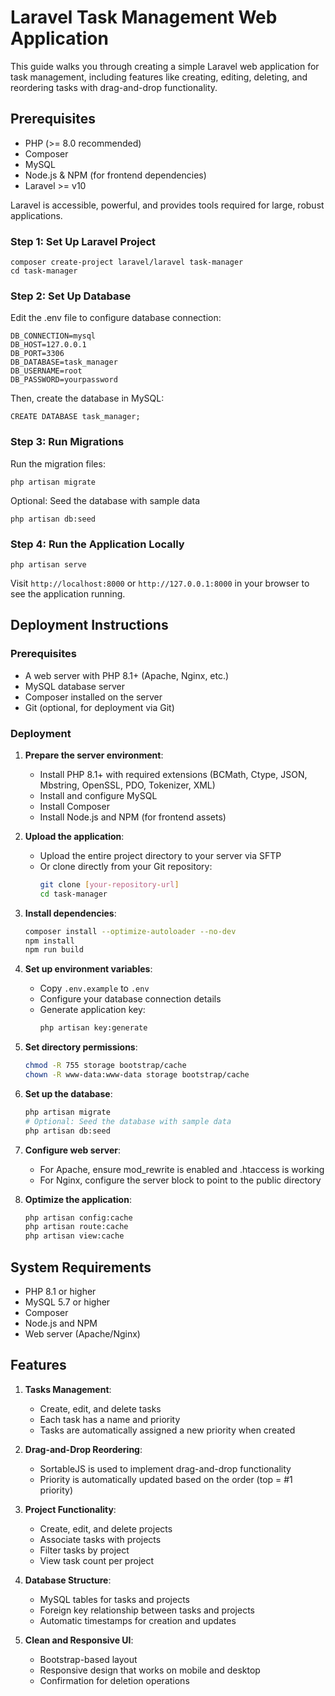 # Laravel Task Management Web Application
This guide walks you through creating a simple Laravel web application for task management, including features like creating, editing, deleting, and reordering tasks with drag-and-drop functionality.


## Prerequisites
- PHP (>= 8.0 recommended)
- Composer
- MySQL
- Node.js & NPM (for frontend dependencies)
- Laravel >= v10 
  
Laravel is accessible, powerful, and provides tools required for large, robust applications.

### Step 1: Set Up Laravel Project

    composer create-project laravel/laravel task-manager
    cd task-manager

### Step 2: Set Up Database

Edit the .env file to configure database connection:
    
    DB_CONNECTION=mysql
    DB_HOST=127.0.0.1
    DB_PORT=3306
    DB_DATABASE=task_manager
    DB_USERNAME=root
    DB_PASSWORD=yourpassword

Then, create the database in MySQL:
        
    CREATE DATABASE task_manager;

### Step 3: Run Migrations 

Run the migration files:

    php artisan migrate

Optional: Seed the database with sample data
    
    php artisan db:seed

### Step 4: Run the Application Locally

    php artisan serve

Visit `http://localhost:8000` or `http://127.0.0.1:8000` in your browser to see the application running.

## Deployment Instructions

### Prerequisites
- A web server with PHP 8.1+ (Apache, Nginx, etc.)
- MySQL database server
- Composer installed on the server
- Git (optional, for deployment via Git)

### Deployment

1. **Prepare the server environment**:
   - Install PHP 8.1+ with required extensions (BCMath, Ctype, JSON, Mbstring, OpenSSL, PDO, Tokenizer, XML)
   - Install and configure MySQL
   - Install Composer
   - Install Node.js and NPM (for frontend assets)

2. **Upload the application**:
   - Upload the entire project directory to your server via SFTP
   - Or clone directly from your Git repository:
     ```bash
     git clone [your-repository-url]
     cd task-manager
     ```

3. **Install dependencies**:
   ```bash
   composer install --optimize-autoloader --no-dev
   npm install
   npm run build
   ```

4. **Set up environment variables**:
   - Copy `.env.example` to `.env`
   - Configure your database connection details
   - Generate application key:
     ```bash
     php artisan key:generate
     ```

5. **Set directory permissions**:
   ```bash
   chmod -R 755 storage bootstrap/cache
   chown -R www-data:www-data storage bootstrap/cache
   ```

6. **Set up the database**:
   ```bash
   php artisan migrate
   # Optional: Seed the database with sample data
   php artisan db:seed
   ```

7. **Configure web server**:
   - For Apache, ensure mod_rewrite is enabled and .htaccess is working
   - For Nginx, configure the server block to point to the public directory

8. **Optimize the application**:
   ```bash
   php artisan config:cache
   php artisan route:cache
   php artisan view:cache
   ```

## System Requirements

- PHP 8.1 or higher
- MySQL 5.7 or higher
- Composer
- Node.js and NPM
- Web server (Apache/Nginx)

## Features

1. **Tasks Management**:
   - Create, edit, and delete tasks
   - Each task has a name and priority
   - Tasks are automatically assigned a new priority when created

2. **Drag-and-Drop Reordering**:
   - SortableJS is used to implement drag-and-drop functionality
   - Priority is automatically updated based on the order (top = #1 priority)

3. **Project Functionality**:
   - Create, edit, and delete projects
   - Associate tasks with projects
   - Filter tasks by project
   - View task count per project

4. **Database Structure**:
   - MySQL tables for tasks and projects
   - Foreign key relationship between tasks and projects
   - Automatic timestamps for creation and updates

5. **Clean and Responsive UI**:
   - Bootstrap-based layout
   - Responsive design that works on mobile and desktop
   - Confirmation for deletion operations
